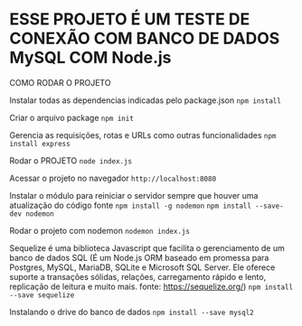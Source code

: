 # ESSE PROJETO É UM TESTE DE CONEXÃO COM BANCO DE DADOS MySQL COM Node.js


COMO RODAR O PROJETO

Instalar todas as dependencias indicadas pelo package.json
`npm install`

Criar o arquivo package
`npm init`

Gerencia as requisições, rotas e URLs como outras funcionalidades
`npm install express`

Rodar o PROJETO
`node index.js`

Acessar o projeto no navegador
`http://localhost:8080`

Instalar o módulo para reiniciar o servidor sempre que houver uma atualização do código fonte
`npm install -g nodemon`
`npm install --save-dev nodemon`

Rodar o projeto com nodemon
`nodemon index.js`

Sequelize é uma biblioteca Javascript que facilita o gerenciamento de um banco de dados SQL 
(É um Node.js ORM baseado em promessa para Postgres, MySQL, MariaDB, SQLite e Microsoft SQL Server. Ele oferece suporte a transações sólidas, relações, carregamento rápido e lento, replicação de leitura e muito mais. fonte: https://sequelize.org/)
`npm install --save sequelize`

Instalando o drive do banco de dados
`npm install --save mysql2`

